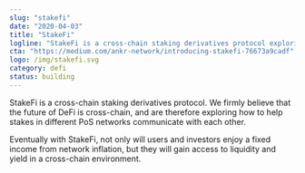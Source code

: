 ```yaml
---
slug: "stakefi"
date: "2020-04-03"
title: "StakeFi"
logline: "StakeFi is a cross-chain staking derivatives protocol exploring an integration with Solana."
cta: "https://medium.com/ankr-network/introducing-stakefi-76673a9cadf"
logo: /img/stakefi.svg
category: defi
status: building
---
```


StakeFi is a cross-chain staking derivatives protocol. We firmly believe that the future of DeFi is cross-chain, and are therefore exploring how to help stakes in different PoS networks communicate with each other.

Eventually with StakeFi, not only will users and investors enjoy a fixed income from network inflation, but they will gain access to liquidity and yield in a cross-chain environment.
